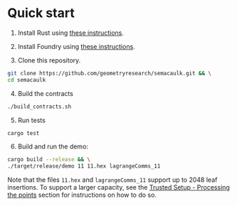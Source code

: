 # Quick start

1. Install Rust using [these
   instructions](https://www.rust-lang.org/learn/get-started).

2. Install Foundry using [these
   instructions](https://github.com/foundry-rs/foundry#installation).

3. Clone this repository.

```bash
git clone https://github.com/geometryresearch/semacaulk.git && \
cd semacaulk
```

4. Build the contracts

```bash
./build_contracts.sh
```

5. Run tests

```bash
cargo test
```

6. Build and run the demo:

```bash
cargo build --release && \
./target/release/demo 11 11.hex lagrangeComms_11
```

Note that the files `11.hex` and `lagrangeComms_11` support up to 2048 leaf
insertions. To support a larger capacity, see the [Trusted Setup - Processing
the points](./trusted_setup.html#processing-the-points) section for
instructions on how to do so.
